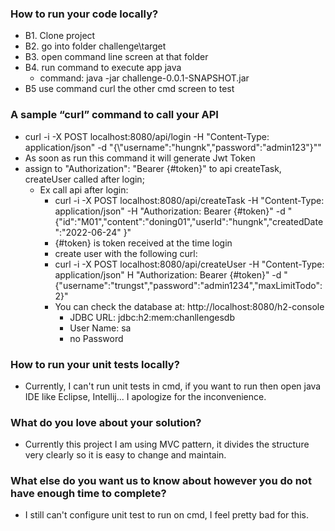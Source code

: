 ### How to run your code locally?

- B1. Clone project
- B2. go into folder challenge\target
- B3. open command line screen at that folder
- B4. run command to execute app java
   - command: java -jar challenge-0.0.1-SNAPSHOT.jar
- B5 use command curl the other cmd screen to test

### A sample “curl” command to call your API

- curl -i -X POST localhost:8080/api/login -H "Content-Type: application/json" -d "{\\"username\":\"hungnk\",\"password\":\"admin123\"}""
- As soon as run this command it will generate Jwt Token
- assign to "Authorization": "Bearer {#token}" to api createTask, createUser called after login;
  - Ex call api after login: 
    - curl -i -X POST localhost:8080/api/createTask -H "Content-Type: application/json" -H "Authorization: Bearer {#token}" -d "{\"id\":\"M01\",\"content\":\"doning01\",\"userId\":\"hungnk\",\"createdDate\":\"2022-06-24\" }"
    - {#token} is token received at the time login
    - create user with the following curl: 
	- curl -i -X POST localhost:8080/api/createUser -H "Content-Type: application/json" H "Authorization: Bearer {#token}" -d "{\"username\":\"trungst\",\"password\":\"admin1234\",\"maxLimitTodo\": 2}"
    - You can check the database at: http://localhost:8080/h2-console
	   - JDBC URL: jdbc:h2:mem:chanllengesdb
	   - User Name: sa
	   - no Password

### How to run your unit tests locally?

- Currently, I can't run unit tests in cmd, if you want to run then open java IDE like Eclipse, Intellij... I apologize for the inconvenience.

### What do you love about your solution?

- Currently this project I am using MVC pattern, it divides the structure very clearly so it is easy to change and maintain.

### What else do you want us to know about however you do not have enough time to complete?

   - I still can't configure unit test to run on cmd, I feel pretty bad for this.
